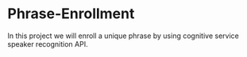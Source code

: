 # Phrase-Enrollment
In this project we will enroll a unique phrase by using cognitive service speaker recognition API.
